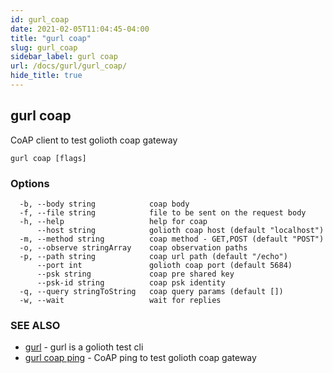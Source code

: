 ```yaml
---
id: gurl_coap
date: 2021-02-05T11:04:45-04:00
title: "gurl coap"
slug: gurl_coap
sidebar_label: gurl coap
url: /docs/gurl/gurl_coap/
hide_title: true
---
```

## gurl coap

CoAP client to test golioth coap gateway

```
gurl coap [flags]
```

### Options

```
  -b, --body string            coap body
  -f, --file string            file to be sent on the request body
  -h, --help                   help for coap
      --host string            golioth coap host (default "localhost")
  -m, --method string          coap method - GET,POST (default "POST")
  -o, --observe stringArray    coap observation paths
  -p, --path string            coap url path (default "/echo")
      --port int               golioth coap port (default 5684)
      --psk string             coap pre shared key
      --psk-id string          coap psk identity
  -q, --query stringToString   coap query params (default [])
  -w, --wait                   wait for replies
```

### SEE ALSO

* [gurl](/docs/gurl/gurl/)	 - gurl is a golioth test cli
* [gurl coap ping](/docs/gurl/gurl_coap_ping/)	 - CoAP ping to test golioth coap gateway

